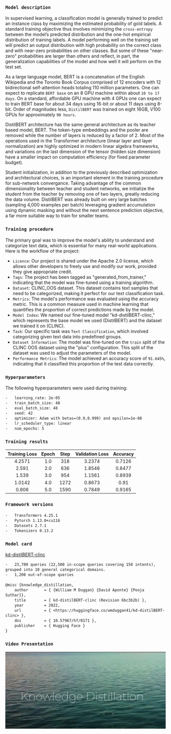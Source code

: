 ### `Model description`

In supervised learning, a classification model is generally trained to predict an instance class by maximizing the estimated probability of gold labels. A standard training objective thus involves minimizing the `cross-entropy` between the model’s predicted distribution and the one-hot empirical distribution of training labels. A model performing well on the training set will predict an output distribution with high probability on the correct class and with near-zero probabilities on other classes. But some of these "near-zero" probabilities are larger than others and reflect, in part, the generalization capabilities of the model and how well it will perform on the test set.

As a large language model, BERT is a concatenation of the English Wikipedia and the Toronto Book Corpus comprised of 12 encoders with 12 bidirectional self-attention heads totaling 110 million parameters. One can expect to replicate `BERT base` on an 8 GPU machine within about `10 to 17 days`. On a standard, affordable GPU machine with 4 GPUs one can expect to train BERT base for about 34 days using 16-bit or about 11 days using 8-bit. Order of magnitudes less, `DistilBERT` was trained on eight 16GB, V100 GPUs for approximately `90 hours`. 

DistilBERT architecture has the same general architecture as its teacher based model, BERT. The token-type embeddings and the pooler are removed while the number of layers is reduced by a factor of 2. Most of the operations used in the Transformer architecture (linear layer and layer normalization) are highly optimized in modern linear algebra frameworks, and variations on the last dimension of the tensor (hidden size dimension) have a smaller impact on computation efficiency (for fixed parameter budget).

Student initialization, in addition to the previously described optimization and architectural choices, is an important element in the training procedure for sub-network convergance. Taking advantage of the common dimensionality between teacher and student networks, we initialize the student from the teacher by removing one of two layers, greatly reducing the data volume. DistilBERT was already built on very large batches (sampling 4,000 examples per batch) leveraging gradient accumulation using dynamic masking and without the next sentence prediction objective, a far more suitable way to train for smaller teams.


### `Training procedure`
The primary goal was to improve the model's ability to understand and categorize text data, which is essential for many real-world applications. Here is the workflow of the project:

-	`Licence`: Our project is shared under the Apache 2.0 license, which allows other developers to freely use and modify our work, provided they give appropriate credit.
-	`Tags`: The project has been tagged as "generated_from_trainer," indicating that the model was fine-tuned using a training algorithm.
-	`Dataset`: CLINC_OOS dataset. This dataset contains text samples that need to be categorized, making it perfect for our text classification task.
-	`Metrics`: The model's performance was evaluated using the accuracy metric. This is a common measure used in machine learning that quantifies the proportion of correct predictions made by the model.
-	`Model Index`: We named our fine-tuned model "kd-distilBERT-clinc," which represents the base model we used (DistilBERT) and the dataset we trained it on (CLINC).
-	`Task`: Our specific task was `Text Classification`, which involved categorizing given text data into predefined groups.
-	`Dataset Information`: The model was fine-tuned on the `train` split of the CLINC OOS dataset using the "plus" configuration. This split of the dataset was used to adjust the parameters of the model.
-	`Performance Metrics`: The model achieved an accuracy score of `91.645%`, indicating that it classified this proportion of the test data correctly.


### `Hyperparameters`
The following hyperparameters were used during training:
```
-   learning_rate: 2e-05
-   train_batch_size: 48
-   eval_batch_size: 48
-   seed: 42
-   optimizer: Adam with betas=(0.9,0.999) and epsilon=1e-08
-   lr_scheduler_type: linear
-   num_epochs: 5
```

### `Training results`

| Training Loss | Epoch | Step | Validation Loss | Accuracy |
| :-----------: | :---: | :--: | :-------------: | :------: |
|     4.2571    |  1.0  |  318 |      3.2374     |  0.7126  |
|     2.591     |  2.0  |  636 |      1.8546     |  0.8477  |
|     1.539     |  3.0  |  954 |      1.1561     |  0.8939  |
|     1.0142    |  4.0  | 1272 |      0.8673     |   0.91   |
|     0.806     |  5.0  | 1590 |      0.7849     |  0.9165  |
  
### `Framework versions`
```
-   Transformers 4.25.1
-   Pytorch 1.13.0+cu116
-   Datasets 2.7.1
-   Tokenizers 0.13.2
```

### `Model card`
[kd-distilBERT-clinc](https://huggingface.co/distilbert-base-uncased)
```
-	23,700 queries (22,500 in-scope queries covering 150 intents), grouped into 10 general categorical domains. 
-	1,200 out-of-scope queries

@misc {knowledge_distillation,
	author       = { {William M Duggan} {David Aponte} {Pooja Suthar}},
	title        = { kd-distilBERT-clinc (Revision 6bc3b2b) },
	year         = 2022,
	url          = { <https://huggingface.co/wmduggan41/kd-distilBERT-clinc> },
	doi          = { 10.57967/hf/0171 },
	publisher    = { Hugging Face }
}
```
### `Video Presentation`
[![Knowledge Distillation](../images/kdn.jpg)](https://youtu.be/w-WfHlZ8TN4)
